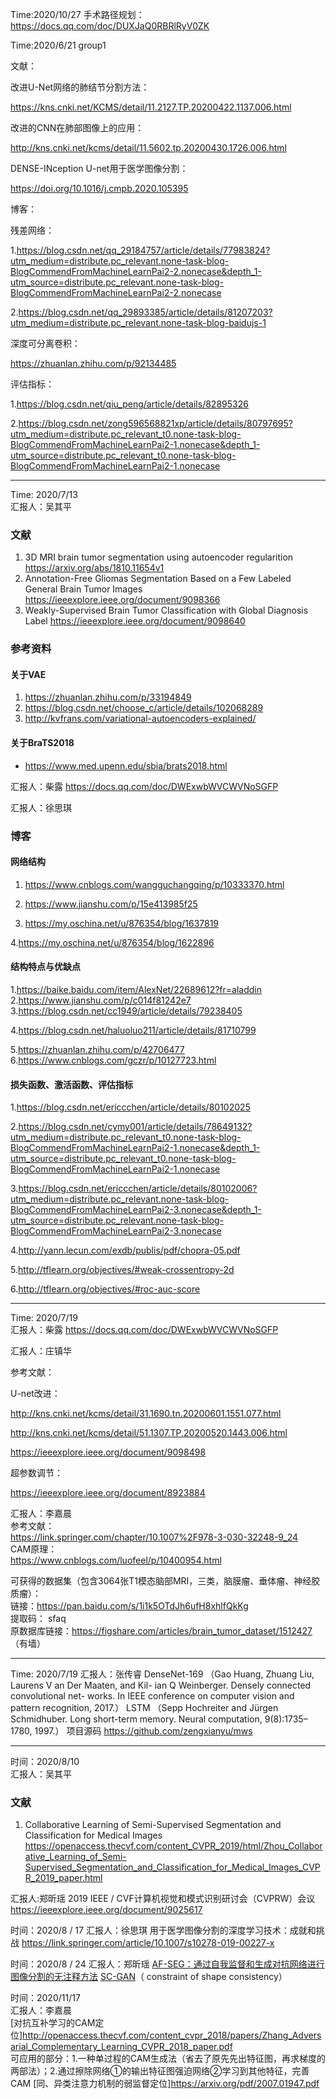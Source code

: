 Time:2020/10/27
手术路径规划：
https://docs.qq.com/doc/DUXJaQ0RBRlRyV0ZK

Time:2020/6/21
group1

文献：

改进U-Net网络的肺结节分割方法：

 https://kns.cnki.net/KCMS/detail/11.2127.TP.20200422.1137.006.html 

改进的CNN在肺部图像上的应用：

http://kns.cnki.net/kcms/detail/11.5602.tp.20200430.1726.006.html 

DENSE-INception U-net用于医学图像分割：

https://doi.org/10.1016/j.cmpb.2020.105395

博客：

残差网络：

1.https://blog.csdn.net/qq_29184757/article/details/77983824?utm_medium=distribute.pc_relevant.none-task-blog-BlogCommendFromMachineLearnPai2-2.nonecase&depth_1-utm_source=distribute.pc_relevant.none-task-blog-BlogCommendFromMachineLearnPai2-2.nonecase

2.https://blog.csdn.net/qq_29893385/article/details/81207203?utm_medium=distribute.pc_relevant.none-task-blog-baidujs-1

深度可分离卷积：

https://zhuanlan.zhihu.com/p/92134485

评估指标：

1.https://blog.csdn.net/qiu_peng/article/details/82895326

2.https://blog.csdn.net/zong596568821xp/article/details/80797695?utm_medium=distribute.pc_relevant_t0.none-task-blog-BlogCommendFromMachineLearnPai2-1.nonecase&depth_1-utm_source=distribute.pc_relevant_t0.none-task-blog-BlogCommendFromMachineLearnPai2-1.nonecase

---
Time: 2020/7/13  
汇报人：吴其平  
### 文献  
1. 3D MRI brain tumor segmentation using autoencoder regularition https://arxiv.org/abs/1810.11654v1  
2. Annotation-Free Gliomas Segmentation Based on a Few Labeled General Brain Tumor Images https://ieeexplore.ieee.org/document/9098366  
3. Weakly-Supervised Brain Tumor Classification with Global Diagnosis Label https://ieeexplore.ieee.org/document/9098640  

### 参考资料  
#### 关于VAE  
1. https://zhuanlan.zhihu.com/p/33194849  
2. https://blog.csdn.net/choose_c/article/details/102068289  
3. http://kvfrans.com/variational-autoencoders-explained/  
#### 关于BraTS2018
- https://www.med.upenn.edu/sbia/brats2018.html  

汇报人：柴露
https://docs.qq.com/doc/DWExwbWVCWVNoSGFP

汇报人：徐思琪 

### 博客
#### 网络结构
1. https://www.cnblogs.com/wangguchangqing/p/10333370.html
2. https://www.jianshu.com/p/15e413985f25

3. https://my.oschina.net/u/876354/blog/1637819

4.https://my.oschina.net/u/876354/blog/1622896 
#### 结构特点与优缺点
1.https://baike.baidu.com/item/AlexNet/22689612?fr=aladdin
2.https://www.jianshu.com/p/c014f81242e7
3.https://blog.csdn.net/cc1949/article/details/79238405

4.https://blog.csdn.net/haluoluo211/article/details/81710799

5.https://zhuanlan.zhihu.com/p/42706477
6.https://www.cnblogs.com/gczr/p/10127723.html
#### 损失函数、激活函数、评估指标
1.https://blog.csdn.net/ericcchen/article/details/80102025

2.https://blog.csdn.net/cymy001/article/details/78649132?utm_medium=distribute.pc_relevant_t0.none-task-blog-BlogCommendFromMachineLearnPai2-1.nonecase&depth_1-utm_source=distribute.pc_relevant_t0.none-task-blog-BlogCommendFromMachineLearnPai2-1.nonecase

3.https://blog.csdn.net/ericcchen/article/details/80102006?utm_medium=distribute.pc_relevant.none-task-blog-BlogCommendFromMachineLearnPai2-3.nonecase&depth_1-utm_source=distribute.pc_relevant.none-task-blog-BlogCommendFromMachineLearnPai2-3.nonecase

4.http://yann.lecun.com/exdb/publis/pdf/chopra-05.pdf

5.http://tflearn.org/objectives/#weak-crossentropy-2d

6.http://tflearn.org/objectives/#roc-auc-score

---
Time: 2020/7/19  
汇报人：柴露
https://docs.qq.com/doc/DWExwbWVCWVNoSGFP



汇报人：庄镇华

参考文献：

U-net改进：

http://kns.cnki.net/kcms/detail/31.1690.tn.20200601.1551.077.html

http://kns.cnki.net/kcms/detail/51.1307.TP.20200520.1443.006.html

https://ieeexplore.ieee.org/document/9098498

超参数调节：

https://ieeexplore.ieee.org/document/8923884


汇报人：李嘉晨  
参考文献：    
https://link.springer.com/chapter/10.1007%2F978-3-030-32248-9_24  
CAM原理：   
https://www.cnblogs.com/luofeel/p/10400954.html   
   
可获得的数据集（包含3064张T1模态脑部MRI，三类，脑膜瘤、垂体瘤、神经胶质瘤）：  
链接：https://pan.baidu.com/s/1i1k5OTdJh6ufH8xhlfQkKg   
提取码： sfaq   
原数据库链接：https://figshare.com/articles/brain_tumor_dataset/1512427 （有墙）

---
Time: 2020/7/19 
汇报人：张传睿
DenseNet-169
 （Gao Huang, Zhuang Liu, Laurens V an Der Maaten, and Kil-
ian Q Weinberger. Densely connected convolutional net-
works. In IEEE conference on computer vision and pattern
recognition, 2017.）
LSTM
（Sepp Hochreiter and Jürgen Schmidhuber. Long short-term
memory. Neural computation, 9(8):1735–1780, 1997.）
项目源码
https://github.com/zengxianyu/mws

---
时间：2020/8/10  
汇报人：吴其平  
### 文献  
1. Collaborative Learning of Semi-Supervised Segmentation and Classification for Medical Images https://openaccess.thecvf.com/content_CVPR_2019/html/Zhou_Collaborative_Learning_of_Semi-Supervised_Segmentation_and_Classification_for_Medical_Images_CVPR_2019_paper.html

汇报人:郑昕瑶
 2019 IEEE / CVF计算机视觉和模式识别研讨会（CVPRW）会议
https://ieeexplore.ieee.org/document/9025617


时间：2020/8 / 17
汇报人：徐思琪
用于医学图像分割的深度学习技术：成就和挑战
https://link.springer.com/article/10.1007/s10278-019-00227-x


时间：2020/8 / 24
汇报人：郑昕瑶
[AF-SEG：通过自我监督和生成对抗网络进行图像分割的无注释方法](https://ieeexplore.ieee.org/document/9098535/references#references)
[SC-GAN](https://link.springer.com/chapter/10.1007/978-3-030-32245-8_79)（ constraint of shape consistency）


时间：2020/11/17  
汇报人：李嘉晨  
[对抗互补学习的CAM定位]http://openaccess.thecvf.com/content_cvpr_2018/papers/Zhang_Adversarial_Complementary_Learning_CVPR_2018_paper.pdf  
可应用的部分：1.一种单过程的CAM生成法（省去了原先先出特征图，再求梯度的两部法）；2.通过擦除网络①的输出特征图强迫网络②学习到其他特征，完善CAM
[同、异类注意力机制的弱监督定位]https://arxiv.org/pdf/2007.01947.pdf
